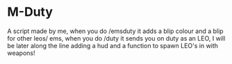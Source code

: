 # M-Duty
A script made by me, when you do /emsduty it adds a blip colour and a blip for other leos/ ems, when you do /duty it sends you on duty as an LEO, I will be later along the line adding a hud and a function to spawn LEO's in with weapons!
